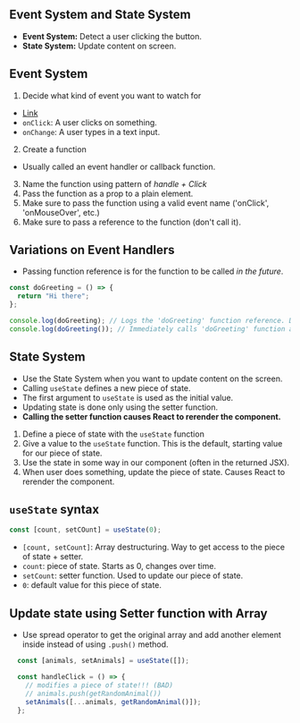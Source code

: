 ## Event System and State System

- **Event System:** Detect a user clicking the button.
- **State System:** Update content on screen.

## Event System

1. Decide what kind of event you want to watch for

- [Link](reactjs.org/docs/events.html)
- `onClick`: A user clicks on something.
- `onChange`: A user types in a text input.

2. Create a function

- Usually called an event handler or callback function.

3. Name the function using pattern of _handle + Click_
4. Pass the function as a prop to a plain element.
5. Make sure to pass the function using a valid event name ('onClick', 'onMouseOver', etc.)
6. Make sure to pass a reference to the function (don't call it).

## Variations on Event Handlers

- Passing function reference is for the function to be called _in the future_.

```js
const doGreeting = () => {
  return "Hi there";
};

console.log(doGreeting); // Logs the 'doGreeting' function reference. Does not call it.
console.log(doGreeting()); // Immediately calls 'doGreeting' function and logs the return value.
```

## State System

- Use the State System when you want to update content on the screen.
- Calling `useState` defines a new piece of state.
- The first argument to `useState` is used as the initial value.
- Updating state is done only using the setter function.
- **Calling the setter function causes React to rerender the component.**

1. Define a piece of state with the `useState` function
2. Give a value to the `useState` function. This is the default, starting value for our piece of state.
3. Use the state in some way in our component (often in the returned JSX).
4. When user does something, update the piece of state. Causes React to rerender the component.

## `useState` syntax

```js
const [count, setCOunt] = useState(0);
```

- `[count, setCount]`: Array destructuring. Way to get access to the piece of state + setter.
- `count`: piece of state. Starts as 0, changes over time.
- `setCount`: setter function. Used to update our piece of state.
- `0`: default value for this piece of state.

## Update state using Setter function with Array

- Use spread operator to get the original array and add another element inside instead of using `.push()` method.

```js
  const [animals, setAnimals] = useState([]);

  const handleClick = () => {
    // modifies a piece of state!!! (BAD)
    // animals.push(getRandomAnimal())
    setAnimals([...animals, getRandomAnimal()]);
  };
```
